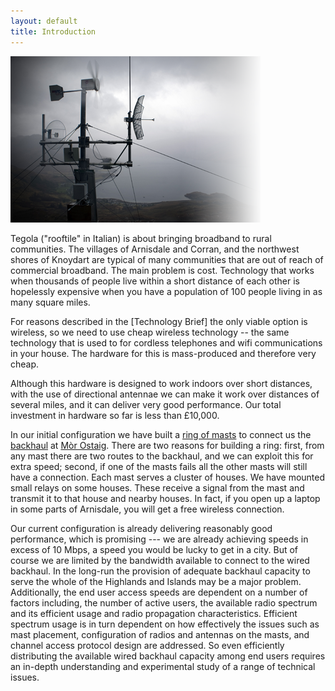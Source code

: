 ```yaml
---
layout: default
title: Introduction
---
```


<div class="image-float-left"> 
  <img src="/media/intro.png" alt="Mast" />
</div>

Tegola ("rooftile" in Italian) is about bringing broadband to rural
communities.  The villages of Arnisdale and Corran, and the northwest
shores of Knoydart are typical of many communities that are out of
reach of commercial broadband.  The main problem is cost.  Technology
that works when thousands of people live within a short distance of
each other is hopelessly expensive when you have a population of 100
people living in as many square miles.

For reasons described in the [Technology Brief] the only viable option
is wireless, so we need to use cheap wireless technology -- the same
technology that is used to for cordless telephones and wifi
communications in your house.  The hardware for this is mass-produced
and therefore very cheap.

Although this hardware is designed to work indoors over short
distances, with the use of directional antennae we can make it work
over distances of several miles, and it can deliver very good
performance.  Our total investment in hardware so far is less than
£10,000.

In our initial configuration we have built a
[ring of masts](http://www.tegola.org.uk/maps/) to connect us the
[backhaul](technology.html) at
[Mòr Ostaig](http://www.smo.uhi.ac.uk/).
There are two reasons for building a ring: first, from any mast there
are two routes to the backhaul, and we can exploit this for extra
speed; second, if one of the masts fails all the other masts will
still have a connection.  Each mast serves a cluster of houses. We
have mounted small relays on some houses.  These receive a signal from
the mast and transmit it to that house and nearby houses.  In fact, if
you open up a laptop in some parts of Arnisdale, you will get a free
wireless connection.

Our current configuration is already delivering reasonably good
performance, which is promising --- we are already achieving speeds in
excess of 10 Mbps, a speed you would be lucky to get in a city. But of
course we are limited by the bandwidth available to connect to the
wired backhaul. In the long-run the provision of adequate backhaul
capacity to serve the whole of the Highlands and Islands may be a
major problem. Additionally, the end user access speeds are dependent
on a number of factors including, the number of active users, the
available radio spectrum and its efficient usage and radio propagation
characteristics. Efficient spectrum usage is in turn dependent on how
effectively the issues such as mast placement, configuration of radios
and antennas on the masts, and channel access protocol design are
addressed. So even efficiently distributing the available wired
backhaul capacity among end users requires an in-depth understanding
and experimental study of a range of technical issues.
